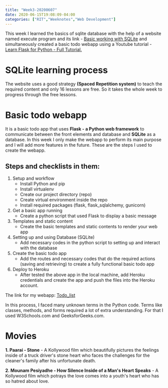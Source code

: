 ```yaml
---
title: "Week3-20200607"
date: 2020-06-15T19:08:09-04:00
categories: ["RIT","Weeknotes","Web Development"]
---
```

This week I learned the basics of sqlite database with the help of a website named execute program and its link - [Basic working with SQLite](https://www.executeprogram.com/courses/sql) and simultaneously created a basic todo webapp using a Youtube tutorial -  [Learn Flask for Python - Full Tutorial.](https://www.youtube.com/watch?v=Z1RJmh_OqeA)
# SQLite learning process
The website uses a good strategy **(Spaced Repetition system)** to teach the required content and only 16 lessons are free. So it takes the whole week to progress through the free lessons.
# Basic todo webapp
It is a basic todo app that uses **Flask - a Python web framework** to communicate between the front elements and database and **SQLite** as a database. In this week I only make the webapp to perform its main purpose and I will add more features in the future. These are the steps I used to create the webapp.  
## Steps and checklists in them:  
1. Setup and workflow
    * Install Python and pip
    * Install virtualenv
    * Create our project directory (repo)
    * Create virtual environment inside the repo
    * Install required packages (flask, flask_sqlalchemy, gunicorn)
2. Get a basic app running
    * Create a python script that used Flask to display a basic message
3. Templates and static content
    * Create the basic templates and static contents to render your web app
4. Setting up and using Database (SQLite)
    * Add necessary codes in the python script to setting up and interact with the database
5. Create the basic todo app
    * Add the routes and necessary codes that do the required actions (saving and retrieving) to create a fully functional basic todo app
6. Deploy to Heroku
    * After tested the above app in the local machine, add Heroku credentials and create the app and push the files into the Heroku account.

The link for my webapp: [Todo_list](https://rengantodowebapp.herokuapp.com)

 In this process, I faced many unknown terms in the Python code. Terms like classes, methods, and forms required a lot of extra understanding. For that I used W3Schools.com and GeeksforGeeks.com.
# Movies
**1. Paarai - Stone** - A Kollywood film which beautifully pictures the feelings inside of a truck driver's stone heart who faces the challenges for the cleaner's family after his unfortunate death.

**2. Mounam Pesiyadhe - How Silence Inside of a Man's Heart Speaks** - A Kollywood film which potrays the love comes into a youth's heart who has so hatred about love.